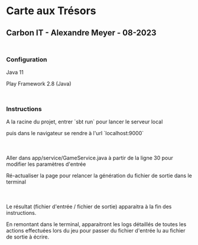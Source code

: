 <h1>Carte aux Trésors</h1>
<h2>Carbon IT - Alexandre Meyer - 08-2023</h3>

<h3 style="margin-top: 50px;">Configuration</h3>
<p>Java 11</p>
<p>Play Framework 2.8 (Java)</p>

<h3 style="margin-top: 50px;">Instructions</h3>
<p>A la racine du projet, entrer `sbt run` pour lancer le serveur local</p>
<p>puis dans le navigateur se rendre à l'url `localhost:9000`</p>

<p style="margin-top: 50px;">Aller dans app/service/GameService.java à partir de la ligne 30 pour modifier les paramètres d'entrée</p>
<p>Ré-actualiser la page pour relancer la génération du fichier de sortie dans le terminal</p>

<p style="margin-top: 50px;">Le résultat (fichier d'entrée / fichier de sortie) apparaitra à la fin des instructions.</p>
<p>En remontant dans le terminal, apparaitront les logs détaillés de toutes les actions effectuées lors du jeu pour passer du fichier d'entrée lu au fichier de sortie à écrire.</p>
